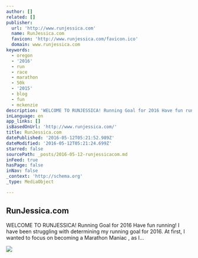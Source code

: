 ```yaml
---
author: []
related: []
publisher:
  url: 'http://www.runjessica.com'
  name: RunJessica.com
  favicon: 'http://www.runjessica.com/favicon.ico'
  domain: www.runjessica.com
keywords:
  - oregon
  - '2016'
  - run
  - race
  - marathon
  - 50k
  - '2015'
  - blog
  - fun
  - mckenzie
description: 'WELCOME TO RU﻿NJESSICA! Running Goal for 2016 Have fun running! I have been struggling with determining my running goal for 2016. At first, I wanted to focus on becoming a Marathon Maniac , as I...'
inLanguage: en
app_links: []
isBasedOnUrl: 'http://www.runjessica.com/'
title: RunJessica.com
datePublished: '2016-05-12T05:21:52.989Z'
dateModified: '2016-05-12T05:21:24.699Z'
starred: false
sourcePath: _posts/2016-05-12-runjessicacom.md
inFeed: true
hasPage: false
inNav: false
_context: 'http://schema.org'
_type: MediaObject

---
```

<article style=""><h1>RunJessica.com</h1><p>WELCOME TO RU﻿NJESSICA! Running Goal for 2016 Have fun running! I have been struggling with determining my running goal for 2016. At first, I wanted to focus on becoming a Marathon Maniac , as I...</p><img src="http://www.runjessica.com/uploads/2/3/0/3/23038924/5313374.jpg" /></article>